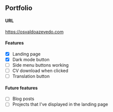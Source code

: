 ## Portfolio
#### URL
https://osvaldoazevedo.com
#### Features
- [x] Landing page
- [x] Dark mode button
- [ ] Side menu buttons working
- [ ] CV download when clicked
- [ ] Translation button
#### Future features
- [ ] Blog posts
- [ ] Projects that I've displayed in the landing page 

